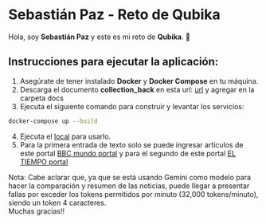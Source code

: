 # Sebastián Paz - Reto de Qubika

Hola, soy **Sebastián Paz** y este es mi reto de **Qubika**. 🎯

## Instrucciones para ejecutar la aplicación:

   1. Asegúrate de tener instalado **Docker** y **Docker Compose** en tu máquina.
   2. Descarga el documento **collection_back** en esta url: [url](https://drive.google.com/file/d/1Q0zyHFbLH1MxrMb9RMxWMCh3O2215uxH/view?usp=sharing) y agregar en la carpeta docs
   3. Ejecuta el siguiente comando para construir y levantar los servicios:

   ```bash
   docker-compose up --build
   ```
   4. Ejecuta el [local](http://localhost:8501) para usarlo.
   5. Para la primera entrada de texto solo se puede ingresar articulos de este portal [BBC mundo portal](https://www.bbc.com/mundo) y para el segundo de este portal [EL TIEMPO portal](https://www.eltiempo.com/mundo)            
     
     
Nota: Cabe aclarar que, ya que se está usando Gemini como modelo para hacer la comparación y resumen de las noticias, puede llegar a presentar fallas por exceder los tokens permitidos por minuto (32,000 tokens/minuto), siendo un token 4 caracteres.  
Muchas gracias!!
